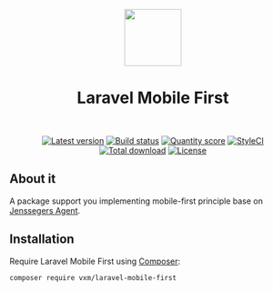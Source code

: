 <p align="center">
    <a href="https://github.com/laravel" target="_blank">
        <img src="https://avatars0.githubusercontent.com/u/958072" height="100px">
    </a>
    <h1 align="center">Laravel Mobile First</h1>
    <br>
    <p align="center">
    <a href="https://packagist.org/packages/vxm/laravel-mobile-first"><img src="https://img.shields.io/packagist/v/vxm/laravel-mobile-first.svg?style=flat-square" alt="Latest version"></a>
    <a href="https://travis-ci.org/vuongxuongminh/laravel-mobile-first"><img src="https://img.shields.io/travis/vuongxuongminh/laravel-mobile-first/master.svg?style=flat-square" alt="Build status"></a>
    <a href="https://scrutinizer-ci.com/g/vuongxuongminh/laravel-mobile-first"><img src="https://img.shields.io/scrutinizer/g/vuongxuongminh/laravel-mobile-first.svg?style=flat-square" alt="Quantity score"></a>
    <a href="https://styleci.io/repos/191031210"><img src="https://styleci.io/repos/191031210/shield?branch=master" alt="StyleCI"></a>
    <a href="https://packagist.org/packages/vxm/laravel-mobile-first"><img src="https://img.shields.io/packagist/dt/vxm/laravel-mobile-first.svg?style=flat-square" alt="Total download"></a>
    <a href="https://packagist.org/packages/vxm/laravel-mobile-first"><img src="https://img.shields.io/packagist/l/vxm/laravel-mobile-first.svg?style=flat-square" alt="License"></a>
    </p>
</p>

## About it

A package support you implementing mobile-first principle base on [Jenssegers Agent](https://github.com/jenssegers/agent).

## Installation

Require Laravel Mobile First using [Composer](https://getcomposer.org):

```bash
composer require vxm/laravel-mobile-first
```
